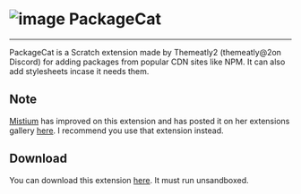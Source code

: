 # ![image](https://github.com/biggiecheesetherat/packagecat/assets/143027785/4c86c5b1-bde3-4d63-97e8-1b81115e2f46) PackageCat
---
PackageCat is a Scratch extension made by Themeatly2 (themeatly@2on Discord) for adding packages from popular CDN sites like NPM. It can also add stylesheets incase it needs them.
## Note
[Mistium](https://github.com/Mistium) has improved on this extension and has posted it on her extensions gallery [here](https://extensions.mistium.com/). I recommend you use that extension instead.
## Download
You can download this extension [here](https://raw.githubusercontent.com/biggiecheesetherat/packagecat/main/PackageCat.js). It must run unsandboxed.

